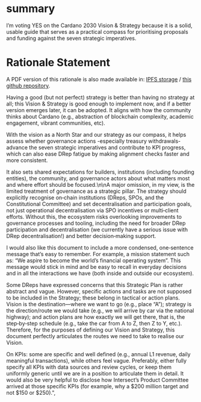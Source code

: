 # summary
I’m voting YES on the Cardano 2030 Vision & Strategy because it is a solid, usable guide that serves as a practical compass for prioritising proposals and funding against the seven strategic imperatives.

# Rationale Statement
A PDF version of this rationale is also made available in: [IPFS storage](https://ipfs.io/ipfs/QmQbtg1xDhjKSAPBMJDaK5TtYnwtGtNJxnjArdPFYePPzN) / [this github repository](https://github.com/kostaspanagias/drep/blob/main/voting/2025/20/QmQbtg1xDhjKSAPBMJDaK5TtYnwtGtNJxnjArdPFYePPzN.pdf).


Having a good (but not perfect) strategy is better than having no strategy at all; this Vision & Strategy is good enough to implement now, and if a better version emerges later, it can be adopted. It aligns with how the community thinks about Cardano (e.g., abstraction of blockchain complexity, academic engagement, vibrant communities, etc).

With the vision as a North Star and our strategy as our compass, it helps assess whether governance actions -especially treasury withdrawals- advance the seven strategic imperatives and contribute to KPI progress, which can also ease DRep fatigue by making alignment checks faster and more consistent.

It also sets shared expectations for builders, institutions (including founding entities), the community, and governance actors about what matters most and where effort should be focused.\n\nA major omission, in my view, is the limited treatment of governance as a strategic pillar. The strategy should explicitly recognise on‑chain institutions (DReps, SPOs, and the Constitutional Committee) and set decentralisation and participation goals, not just operational decentralisation via SPO incentives or multi‑client efforts. Without this, the ecosystem risks overlooking improvements to governance processes and tooling, including the need for broader DRep participation and decentralisation (we currently have a serious issue with DRep decentralisation!) and better decision‑making support.

I would also like this document to include a more condensed, one‑sentence message that’s easy to remember. For example, a mission statement such as: “We aspire to become the world’s financial operating system”. This message would stick in mind and be easy to recall in everyday decisions and in all the interactions we have (both inside and outside our ecosystem).

Some DReps have expressed concerns that this Strategic Plan is rather abstract and vague. However, specific actions and tasks are not supposed to be included in the Strategy; these belong in tactical or action plans. Vision is the destination—where we want to go (e.g., place “A”); strategy is the direction/route we would take (e.g., we will arrive by car via the national highway); and action plans are how exactly we will get there, that is, the step‑by‑step schedule (e.g., take the car from A to Z, then Z to Y, etc.). Therefore, for the purposes of defining our Vision and Strategy, this document perfectly articulates the routes we need to take to realise our Vision.

On KPIs: some are specific and well defined (e.g., annual L1 revenue, daily meaningful transactions), while others feel vague. Preferably, either fully specify all KPIs with data sources and review cycles, or keep them uniformly generic until we are in a position to articulate them in detail. It would also be very helpful to disclose how Intersect’s Product Committee arrived at those specific KPIs (for example, why a $200 million target and not $150 or $250).",
